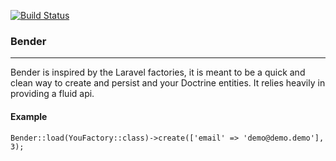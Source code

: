 [![Build Status](https://travis-ci.org/PanosCodes/Bender.svg?branch=master)](https://travis-ci.org/PanosCodes/Bender)

### Bender
___

Bender is inspired by the Laravel factories, it is meant to be a quick and clean way
to create and persist and your Doctrine entities. It relies heavily in providing a fluid api.

#### Example
``
Bender::load(YouFactory::class)->create(['email' => 'demo@demo.demo'], 3);
``

